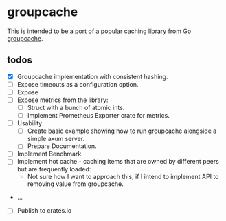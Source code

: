 # groupcache

This is intended to be a port of a popular caching library from Go [groupcache](https://github.com/golang/groupcache).

## todos
- [x] Groupcache implementation with consistent hashing.
- [ ] Expose timeouts as a configuration option.
- [ ] Expose 
- [ ] Expose metrics from the library:
  - [ ] Struct with a bunch of atomic ints.
  - [ ] Implement Prometheus Exporter crate for metrics.
- [ ] Usability:
    - [ ] Create basic example showing how to run groupcache alongside a simple axum server.
    - [ ] Prepare Documentation.
- [ ] Implement Benchmark
- [ ] Implement hot cache - caching items that are owned by different peers but are frequently loaded:
  - Not sure how I want to approach this, if I intend to implement API to removing value from groupcache.
- ...
- [ ] Publish to crates.io
